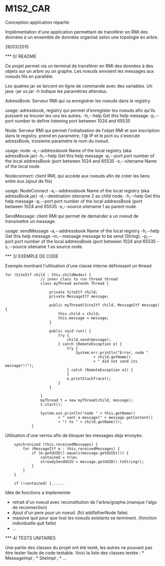 # M1S2_CAR

Conception application répartie

Implémentation d'une application permettant de transférer en RMI des données à un ensemble de données organisé selon une topologie en arbre.

28/03/2015

*** 0/ README

Ce projet permet via un terminal de transférer en RMI des données à des objets sur un arbre ou un graphe.
Les noeuds envoient les messages aux noeuds fils en parallèle.

Les quatres jar se lancent en ligne de commande avec des variables. Un java -jar xx.jar -h indique les paramètres attendus.

AdressBook: Serveur RMI qui va enregistrer les noeuds dans le registry.

usage: adressbook, registry qui permet d'enregister les noeuds afin qu'ils puissent se trouver les uns les autres.
 -h,--help         Get this help message
 -p,--port <arg>   number to define listening port between 1024 and 65535

Node: Serveur RMI qui permet l'initialisation de l'objet RMI et son inscription dans le registry. prend en parametre, l'@ IP et le port ou s'execute adressBook, troisieme parametre le nom du noeud.

usage: node
 -a,--addressbook <arg>   Name of the local registry (aka adressBook.jar)
 -h,--help                Get this help message
 -p,--port <arg>          port number of the local addressBook (port
                          between 1024 and 65535
 -s,--sitename <arg>      Name of the local node.

Nodeconnect: client RMI, qui accède aux noeuds afin de créer les liens entre eux.(ajout de fils)

usage: NodeConnect
 -a,--addressbook <arg>   Name of the local registry (aka adressBook.jar)
 -d,--destination <arg>   sitename 2 as child node.
 -h,--help                Get this help message
 -p,--port <arg>          port number of the local addressBook (port
                          between 1024 and 65535
 -s,--source <arg>        sitename 1 as parent node.

SendMessage: client RMI qui permet de demander a un noeud de transmettre un message.

usage: sendMessage
 -a,--addressbook <arg>   Name of the local registry
 -h,--help                Get this help message
 -m,--message <arg>       message to be send (String).
 -p,--port <arg>          port number of the local addressBook (port
                          between 1024 and 65535
 -s,--source <arg>        sitename 1 as source node.


*** 3/ EXEMPLE DE CODE


Exemple montrant l'utilisation d'une classe interne définissant un thread

	for (SiteItf child : this.childNodes) {
					// inner class to run thread thread
					class myThread extends Thread {

						private SiteItf child;
						private MessageItf message;

						public myThread(SiteItf child, MessageItf message) {
							this.child = child;
							this.message = message;
						}

						public void run() {
							try {
								child.send(message);
							} catch (RemoteException e) {
								try {
									System.err.println("Error, node "
											+ child.getName()
											+ " did not send its message!!!");
								} catch (RemoteException e1) {
								}
								e.printStackTrace();
							}
						}

					}
					myThread t = new myThread(child, message);
					t.start();

					System.out.println("node " + this.getName()
							+ " sent a message(" + message.getContent()
							+ ") to " + child.getName());
				}


Utilisation d'une verrou afin de bloquer les messages deja envoyés:

		synchronized (this.receivedMessages) {
			for (MessageItf m : this.receivedMessages) {
				if (m.getUUID().equals(message.getUUID())) {
					contained = true;
					alreadySendUUID = message.getUUID().toString();
				}
			}
		}

		if (!contained) {......



Idée de fonctions a implementer

- retrait d'un noeud avec reconstitution de l'arbre/graphe.(manque l'algo de reconnection)
- Ajout d'un pere pour un noeud. (fct addfatherNode faite)
- massive quit pour que tout les noeuds existants se terminent. (fonction individuelle quit faite)
- ...

*** 4/ TESTS UNITAIRES

Une partie des classes du projet ont été testé, les autres ne pouvant pas être tester faute de code testable.
Voici la liste des classes testée :
	* MessageImpl ;
	* SiteImpl ;
	* ...



